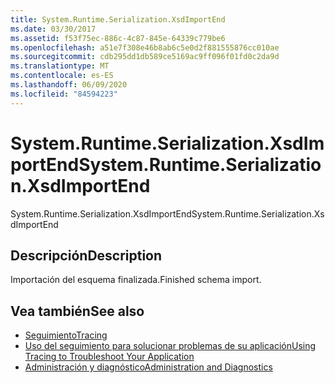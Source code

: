 ```yaml
---
title: System.Runtime.Serialization.XsdImportEnd
ms.date: 03/30/2017
ms.assetid: f53f75ec-886c-4c87-845e-64339c779be6
ms.openlocfilehash: a51e7f308e46b8ab6c5e0d2f881555876cc010ae
ms.sourcegitcommit: cdb295dd1db589ce5169ac9ff096f01fd0c2da9d
ms.translationtype: MT
ms.contentlocale: es-ES
ms.lasthandoff: 06/09/2020
ms.locfileid: "84594223"
---
```

# <a name="systemruntimeserializationxsdimportend"></a><span data-ttu-id="8f78e-102">System.Runtime.Serialization.XsdImportEnd</span><span class="sxs-lookup"><span data-stu-id="8f78e-102">System.Runtime.Serialization.XsdImportEnd</span></span>
<span data-ttu-id="8f78e-103">System.Runtime.Serialization.XsdImportEnd</span><span class="sxs-lookup"><span data-stu-id="8f78e-103">System.Runtime.Serialization.XsdImportEnd</span></span>  
  
## <a name="description"></a><span data-ttu-id="8f78e-104">Descripción</span><span class="sxs-lookup"><span data-stu-id="8f78e-104">Description</span></span>  
 <span data-ttu-id="8f78e-105">Importación del esquema finalizada.</span><span class="sxs-lookup"><span data-stu-id="8f78e-105">Finished schema import.</span></span>  
  
## <a name="see-also"></a><span data-ttu-id="8f78e-106">Vea también</span><span class="sxs-lookup"><span data-stu-id="8f78e-106">See also</span></span>

- [<span data-ttu-id="8f78e-107">Seguimiento</span><span class="sxs-lookup"><span data-stu-id="8f78e-107">Tracing</span></span>](index.md)
- [<span data-ttu-id="8f78e-108">Uso del seguimiento para solucionar problemas de su aplicación</span><span class="sxs-lookup"><span data-stu-id="8f78e-108">Using Tracing to Troubleshoot Your Application</span></span>](using-tracing-to-troubleshoot-your-application.md)
- [<span data-ttu-id="8f78e-109">Administración y diagnóstico</span><span class="sxs-lookup"><span data-stu-id="8f78e-109">Administration and Diagnostics</span></span>](../index.md)
